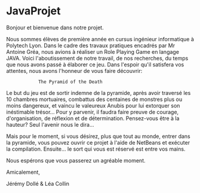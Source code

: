 # JavaProjet
Bonjour et bienvenue dans notre projet.

Nous sommes élèves de première année en cursus ingénieur informatique à Polytech Lyon. 
Dans le cadre des travaux pratiques encadrés par Mr Antoine Gréa, nous avions à réaliser
un Role Playing Game en langage JAVA. Voici l'aboutissement de notre travail, de nos
recherches, du temps que nous avons passé à élaborer ce jeu. Dans l'espoir qu'il
satisfera vos attentes, nous avons l'honneur de vous faire découvrir:

                The Pyramid of the Death
                
Le but du jeu est de sortir indemne de la pyramide, après avoir traversé les 10 chambres
mortuaires, combattus des centaines de monstres plus ou moins dangereux, et vaincu le 
valeureux Anubis pour lui extorquer son inéstimable trésor... Pour y parvenir, il faudra 
faire preuve de courage, d'organisation, de réflexion et de détermination. 
Pensez-vous être à la hauteur? Seul l'avenir nous le dira... 

Mais pour le moment, si vous désirez, plus que tout au monde, entrer dans la pyramide, 
vous pouvez ouvrir ce projet à l'aide de NetBeans et exécuter la compilation. 
Ensuite... le sort qui vous est réservé est entre vos mains.

Nous espérons que vous passerez un agréable moment.

Amicalement,

Jérémy Dollé & Léa Collin
